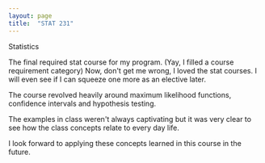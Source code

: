 ```yaml
---
layout: page
title:  "STAT 231"
---
```


Statistics


The final required stat course for my program. (Yay, I filled a course requirement category) Now, don't get me wrong, I loved the stat courses. I will even see if I can squeeze one more as an elective later.

The course revolved heavily around maximum likelihood functions, confidence intervals and hypothesis testing. 

The examples in class weren't always captivating but it was very clear to see how the class concepts relate to every day life. 

I look forward to applying these concepts learned in this course in the future.
